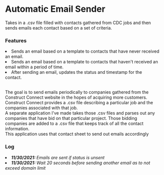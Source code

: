 <h1>Automatic Email Sender</h1>
<p>Takes in a .csv file filled with contacts gathered from CDC jobs and then sends emails each contact based on a set of criteria.</p>
<h3>Features</h3>
    <li>Sends an email based on a template to contacts that have never received an email.</li>
    <li>Sends an email based on a template to contacts that haven't received an email within a period of time.</li>
    <li>After sending an email, updates the status and timestamp for the contact.</li>
    <p><br>The goal is to send emails periodically to companies gathered from the Construct Connect website in the hopes of acquiring more customers.<br> 
    Construct Connect provides a .csv file describing a particular job and the companies associated with that job.<br>
    A separate application I've made takes those .csv files and parses out any companies that have bid on that particular project. Those bidding companies are added to a .csv file that keeps track of all the contact information.<br>
    This application uses that contact sheet to send out emails accordingly
<h3>Log</h3>
    <li><i><b>11/30/2021: </b>Emails are sent if status is unsent</i></li>
    <li><i><b>11/30/2021: </b>Wait 20 seconds before sending another email as to not exceed domain limit</i></li>

